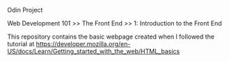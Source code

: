 Odin Project

Web Development 101 >> The Front End >> 1: Introduction to the Front End

This repository contains the basic webpage created when I followed the tutorial
at https://developer.mozilla.org/en-US/docs/Learn/Getting_started_with_the_web/HTML_basics
